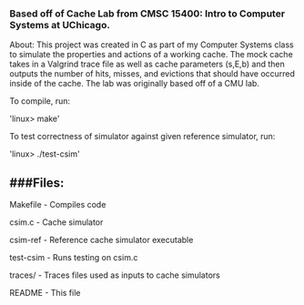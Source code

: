 ### Based off of Cache Lab from CMSC 15400: Intro to Computer Systems at UChicago.

About:
This project was created in C as part of my Computer Systems class to simulate the properties and actions of a working cache. The mock cache takes in a Valgrind trace file as well as cache parameters (s,E,b) and then outputs the number of hits, misses, and evictions that should have occurred inside of the cache. The lab was originally based off of a CMU lab.

To compile, run:
   
   'linux> make'

To test correctness of simulator against given reference simulator, run:
 
   'linux> ./test-csim'
   
   
###Files:
------

Makefile  -  Compiles code

csim.c    -  Cache simulator

csim-ref  -  Reference cache simulator executable

test-csim -  Runs testing on csim.c

traces/   -  Traces files used as inputs to cache simulators

README    -  This file
